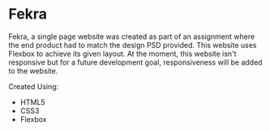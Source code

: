 # Fekra

Fekra, a single page website was created as part of an assignment where the end product had to match the design PSD provided.  This website uses Flexbox to achieve its given layout. At the moment, this website isn't responsive but for a future development goal,  responsiveness will be added to the website. 


Created Using:
* HTML5
* CSS3
* Flexbox
